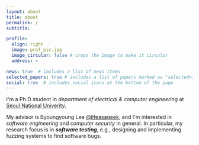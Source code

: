 ```yaml
---
layout: about
title: about
permalink: /
subtitle: 

profile:
  align: right
  image: prof_pic.jpg
  image_circular: false # crops the image to make it circular
  address: >

news: true  # includes a list of news items
selected_papers: true # includes a list of papers marked as "selected={true}"
social: true  # includes social icons at the bottom of the page
---
```


I'm a Ph.D student in _department of electrical & computer engineering_ at [Seoul National Univerity](https://en.snu.ac.kr/index.html). 

My advisor is Byoungyoung Lee [@lifeasageek](https://lifeasageek.github.io/), and I'm interested in _software engineering_ and _computer security_ in general. 
In particular, my research focus is in **_software testing_**, e.g., designing and implementing fuzzing systems to find software bugs.
